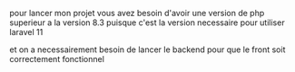 pour lancer mon projet vous avez besoin d'avoir une version de php superieur a la version 8.3 puisque c'est la version necessaire pour utiliser laravel 11

et on a necessairement besoin de lancer le backend pour que le front soit correctement fonctionnel
